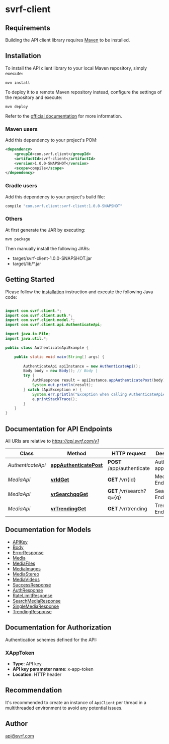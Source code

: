 # svrf-client

## Requirements

Building the API client library requires [Maven](https://maven.apache.org/) to be installed.

## Installation

To install the API client library to your local Maven repository, simply execute:

```shell
mvn install
```

To deploy it to a remote Maven repository instead, configure the settings of the repository and execute:

```shell
mvn deploy
```

Refer to the [official documentation](https://maven.apache.org/plugins/maven-deploy-plugin/usage.html) for more information.

### Maven users

Add this dependency to your project's POM:

```xml
<dependency>
    <groupId>com.svrf.client</groupId>
    <artifactId>svrf-client</artifactId>
    <version>1.0.0-SNAPSHOT</version>
    <scope>compile</scope>
</dependency>
```

### Gradle users

Add this dependency to your project's build file:

```groovy
compile "com.svrf.client:svrf-client:1.0.0-SNAPSHOT"
```

### Others

At first generate the JAR by executing:

    mvn package

Then manually install the following JARs:

* target/svrf-client-1.0.0-SNAPSHOT.jar
* target/lib/*.jar

## Getting Started

Please follow the [installation](#installation) instruction and execute the following Java code:

```java

import com.svrf.client.*;
import com.svrf.client.auth.*;
import com.svrf.client.model.*;
import com.svrf.client.api.AuthenticateApi;

import java.io.File;
import java.util.*;

public class AuthenticateApiExample {

    public static void main(String[] args) {
        
        AuthenticateApi apiInstance = new AuthenticateApi();
        Body body = new Body(); // Body | 
        try {
            AuthResponse result = apiInstance.appAuthenticatePost(body);
            System.out.println(result);
        } catch (ApiException e) {
            System.err.println("Exception when calling AuthenticateApi#appAuthenticatePost");
            e.printStackTrace();
        }
    }
}

```

## Documentation for API Endpoints

All URIs are relative to *https://api.svrf.com/v1*

Class | Method | HTTP request | Description
------------ | ------------- | ------------- | -------------
*AuthenticateApi* | [**appAuthenticatePost**](docs/AuthenticateApi.md#appAuthenticatePost) | **POST** /app/authenticate | Authenticate application
*MediaApi* | [**vrIdGet**](docs/MediaApi.md#vrIdGet) | **GET** /vr/{id} | Media by ID Endpoint
*MediaApi* | [**vrSearchqqGet**](docs/MediaApi.md#vrSearchqqGet) | **GET** /vr/search?q&#x3D;{q} | Search Endpoint
*MediaApi* | [**vrTrendingGet**](docs/MediaApi.md#vrTrendingGet) | **GET** /vr/trending | Trending Endpoint


## Documentation for Models

 - [APIKey](docs/APIKey.md)
 - [Body](docs/Body.md)
 - [ErrorResponse](docs/ErrorResponse.md)
 - [Media](docs/Media.md)
 - [MediaFiles](docs/MediaFiles.md)
 - [MediaImages](docs/MediaImages.md)
 - [MediaStereo](docs/MediaStereo.md)
 - [MediaVideos](docs/MediaVideos.md)
 - [SuccessResponse](docs/SuccessResponse.md)
 - [AuthResponse](docs/AuthResponse.md)
 - [RateLimitResponse](docs/RateLimitResponse.md)
 - [SearchMediaResponse](docs/SearchMediaResponse.md)
 - [SingleMediaResponse](docs/SingleMediaResponse.md)
 - [TrendingResponse](docs/TrendingResponse.md)


## Documentation for Authorization

Authentication schemes defined for the API:
### XAppToken

- **Type**: API key
- **API key parameter name**: x-app-token
- **Location**: HTTP header


## Recommendation

It's recommended to create an instance of `ApiClient` per thread in a multithreaded environment to avoid any potential issues.

## Author

api@svrf.com

